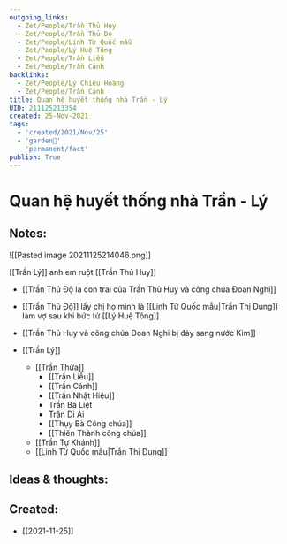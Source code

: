```yaml
---
outgoing_links:
  - Zet/People/Trần Thủ Huy
  - Zet/People/Trần Thủ Độ
  - Zet/People/Linh Từ Quốc mẫu
  - Zet/People/Lý Huệ Tông
  - Zet/People/Trần Liễu
  - Zet/People/Trần Cảnh
backlinks:
  - Zet/People/Lý Chiêu Hoàng
  - Zet/People/Trần Cảnh
title: Quan hệ huyết thống nhà Trần - Lý
UID: 211125213354
created: 25-Nov-2021
tags:
  - 'created/2021/Nov/25'
  - 'garden🏡'
  - 'permanent/fact'
publish: True
---
```

# Quan hệ huyết thống nhà Trần - Lý

## Notes:

![[Pasted image 20211125214046.png]]

[[Trần Lý]] anh em ruột [[Trần Thủ Huy]]
- [[Trần Thủ Độ là con trai của Trần Thủ Huy và công chúa Đoan Nghi]]
- [[Trần Thủ Độ]] lấy chị họ mình là [[Linh Từ Quốc mẫu|Trần Thị Dung]] làm vợ sau khi bức tử [[Lý Huệ Tông]]
- [[Trần Thủ Huy và công chúa Đoan Nghi bị đày sang nước Kim]]

- [[Trần Lý]]
	- [[Trần Thừa]]
		- [[Trần Liễu]]
		- [[Trần Cảnh]]
		- [[Trần Nhật Hiệu]]
		- Trần Bà Liệt
		- Trần Di Ái
		- [[Thụy Bà Công chúa]]
		- [[Thiên Thành công chúa]]
	- [[Trần Tự Khánh]]	
	- [[Linh Từ Quốc mẫu|Trần Thị Dung]]

## Ideas & thoughts:


## Created:
- [[2021-11-25]]

